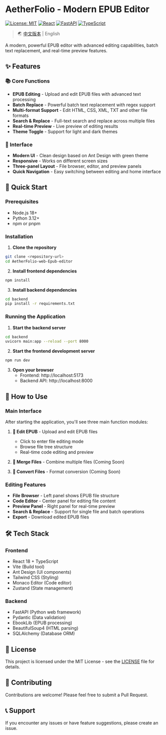 # AetherFolio - Modern EPUB Editor

[![License: MIT](https://img.shields.io/badge/License-MIT-yellow.svg)](https://opensource.org/licenses/MIT)
[![React](https://img.shields.io/badge/React-18.3.1-blue.svg)](https://reactjs.org/)
[![FastAPI](https://img.shields.io/badge/FastAPI-0.108.0-green.svg)](https://fastapi.tiangolo.com/)
[![TypeScript](https://img.shields.io/badge/TypeScript-5.6.2-blue.svg)](https://www.typescriptlang.org/)

> 🌏 [中文版本](./README_CN.md) | English

A modern, powerful EPUB editor with advanced editing capabilities, batch text replacement, and real-time preview features.

## ✨ Features

### 📚 Core Functions
- **EPUB Editing** - Upload and edit EPUB files with advanced text processing
- **Batch Replace** - Powerful batch text replacement with regex support
- **Multi-format Support** - Edit HTML, CSS, XML, TXT and other file formats
- **Search & Replace** - Full-text search and replace across multiple files
- **Real-time Preview** - Live preview of editing results
- **Theme Toggle** - Support for light and dark themes

### 🎨 Interface
- **Modern UI** - Clean design based on Ant Design with green theme
- **Responsive** - Works on different screen sizes
- **Three-panel Layout** - File browser, editor, and preview panels
- **Quick Navigation** - Easy switching between editing and home interface

## 🚀 Quick Start

### Prerequisites
- Node.js 18+
- Python 3.12+
- npm or pnpm

### Installation

1. **Clone the repository**
```bash
git clone <repository-url>
cd AetherFolio-web-Epub-editor
```

2. **Install frontend dependencies**
```bash
npm install
```

3. **Install backend dependencies**
```bash
cd backend
pip install -r requirements.txt
```

### Running the Application

1. **Start the backend server**
```bash
cd backend
uvicorn main:app --reload --port 8000
```

2. **Start the frontend development server**
```bash
npm run dev
```

3. **Open your browser**
   - Frontend: http://localhost:5173
   - Backend API: http://localhost:8000

## 📖 How to Use

### Main Interface
After starting the application, you'll see three main function modules:

1. **📝 Edit EPUB** - Upload and edit EPUB files
   - Click to enter file editing mode
   - Browse file tree structure
   - Real-time code editing and preview

2. **🔄 Merge Files** - Combine multiple files (Coming Soon)
3. **🔄 Convert Files** - Format conversion (Coming Soon)

### Editing Features
- **File Browser** - Left panel shows EPUB file structure
- **Code Editor** - Center panel for editing file content
- **Preview Panel** - Right panel for real-time preview
- **Search & Replace** - Support for single file and batch operations
- **Export** - Download edited EPUB files

## 🛠 Tech Stack

### Frontend
- React 18 + TypeScript
- Vite (Build tool)
- Ant Design (UI components)
- Tailwind CSS (Styling)
- Monaco Editor (Code editor)
- Zustand (State management)

### Backend
- FastAPI (Python web framework)
- Pydantic (Data validation)
- EbookLib (EPUB processing)
- BeautifulSoup4 (HTML parsing)
- SQLAlchemy (Database ORM)

## 📝 License

This project is licensed under the MIT License - see the [LICENSE](LICENSE) file for details.

## 🤝 Contributing

Contributions are welcome! Please feel free to submit a Pull Request.

## 📞 Support

If you encounter any issues or have feature suggestions, please create an issue.
